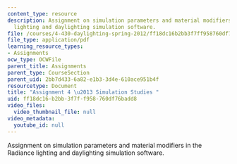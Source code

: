 ```yaml
---
content_type: resource
description: Assignment on simulation parameters and material modifiers in the Radiance
  lighting and daylighting simulation software.
file: /courses/4-430-daylighting-spring-2012/ff18dc16b2bb3f7ff958760df76badd8_MIT4_430S12_hw4.pdf
file_type: application/pdf
learning_resource_types:
- Assignments
ocw_type: OCWFile
parent_title: Assignments
parent_type: CourseSection
parent_uid: 2bb7d433-6a82-e1b3-3d4e-610ace951b4f
resourcetype: Document
title: "Assignment 4 \u2013 Simulation Studies "
uid: ff18dc16-b2bb-3f7f-f958-760df76badd8
video_files:
  video_thumbnail_file: null
video_metadata:
  youtube_id: null
---
```

Assignment on simulation parameters and material modifiers in the Radiance lighting and daylighting simulation software.


